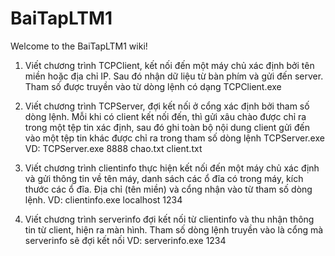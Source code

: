 # BaiTapLTM1
Welcome to the BaiTapLTM1 wiki!

1. Viết chương trình TCPClient, kết nối đến một máy chủ xác định bởi tên miền hoặc địa chỉ IP. Sau đó nhận dữ liệu từ bàn phím và gửi đến server. Tham số được truyền vào từ dòng lệnh có dạng TCPClient.exe 

2. Viết chương trình TCPServer, đợi kết nối ở cổng xác định bởi tham số dòng lệnh. Mỗi khi có client kết nối đến, thì gửi xâu chào được chỉ ra trong một tệp tin xác định, sau đó ghi toàn bộ nội dung client gửi đến vào một tệp tin khác được chỉ ra trong tham số dòng lệnh TCPServer.exe VD: TCPServer.exe 8888 chao.txt client.txt

3. Viết chương trình clientinfo thực hiện kết nối đến một máy chủ xác định và gửi thông tin về tên máy, danh sách các ổ đĩa có trong máy, kích thước các ổ đĩa. Địa chỉ (tên miền) và cổng nhận vào từ tham số dòng lệnh. VD: clientinfo.exe localhost 1234 

4. Viết chương trình serverinfo đợi kết nối từ clientinfo và thu nhận thông tin từ client, hiện ra màn hình. Tham số dòng lệnh truyền vào là cổng mà serverinfo sẽ đợi kết nối VD: serverinfo.exe 1234
